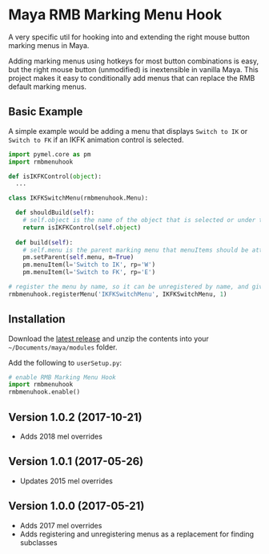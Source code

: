 # Maya RMB Marking Menu Hook

A very specific util for hooking into and extending the right mouse button marking menus in Maya.

Adding marking menus using hotkeys for most button combinations is easy, but the right mouse button (unmodified) is inextensible in vanilla Maya. This project makes it easy to conditionally add menus that can replace the RMB default marking menus.


## Basic Example

A simple example would be adding a menu that displays `Switch to IK` or `Switch to FK` if an IKFK animation control is selected.

```python
import pymel.core as pm
import rmbmenuhook

def isIKFKControl(object):
  ...

class IKFKSwitchMenu(rmbmenuhook.Menu):

  def shouldBuild(self):
    # self.object is the name of the object that is selected or under the mouse cursor
    return isIKFKControl(self.object)
  
  def build(self):
    # self.menu is the parent marking menu that menuItems should be attached to
    pm.setParent(self.menu, m=True)
    pm.menuItem(l='Switch to IK', rp='W')
    pm.menuItem(l='Switch to FK', rp='E')

# register the menu by name, so it can be unregistered by name, and give it a priority
rmbmenuhook.registerMenu('IKFKSwitchMenu', IKFKSwitchMenu, 1)
```

## Installation

Download the [latest release](https://github.com/bohdon/maya-rmbmenuhook/releases/latest) and unzip the contents into your `~/Documents/maya/modules` folder.

Add the following to `userSetup.py`:

```python
# enable RMB Marking Menu Hook
import rmbmenuhook
rmbmenuhook.enable()
```

## Version 1.0.2 (2017-10-21)
- Adds 2018 mel overrides

## Version 1.0.1 (2017-05-26)
- Updates 2015 mel overrides

## Version 1.0.0 (2017-05-21)
- Adds 2017 mel overrides
- Adds registering and unregistering menus as a replacement for finding subclasses

